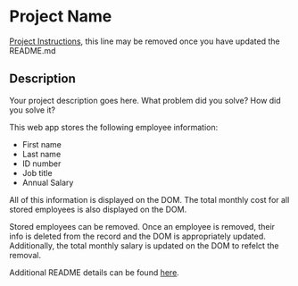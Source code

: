# Project Name

[Project Instructions](./INSTRUCTIONS.md), this line may be removed once you have updated the README.md

## Description

Your project description goes here. What problem did you solve? How did you solve it?

This web app stores the following employee information: 

- First name
- Last name
- ID number
- Job title
- Annual Salary

All of this information is displayed on the DOM. The total monthly cost for all stored employees is also displayed on the DOM. 

Stored employees can be removed. Once an employee is removed, their info is deleted from the record and the DOM is appropriately updated. Additionally, the total monthly salary is updated on the DOM to refelct the removal. 

Additional README details can be found [here](https://github.com/PrimeAcademy/readme-template/blob/master/README.md).


